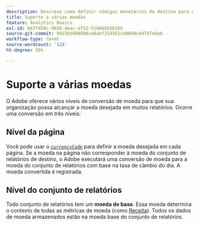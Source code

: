 ```yaml
---
description: Descreve como definir códigos monetários de destino para que o suporte a várias moedas funcione.
title: Suporte a várias moedas
feature: Analytics Basics
exl-id: b67f459c-0636-4eac-af52-51846bb583b5
source-git-commit: 99156dd9d898ce0abf214561cb0040c647d7e6ab
workflow-type: tm+mt
source-wordcount: '124'
ht-degree: 16%

---
```


# Suporte a várias moedas

O Adobe oferece vários níveis de conversão de moeda para que sua organização possa alcançar a moeda desejada em muitos relatórios. Ocorre uma conversão em três níveis:

## Nível da página

Você pode usar o [`currencyCode`](/help/implement/vars/config-vars/currencycode.md) para definir a moeda desejada em cada página. Se a moeda na página não corresponder à moeda do conjunto de relatórios de destino, o Adobe executará uma conversão de moeda para a moeda do conjunto de relatórios com base na taxa de câmbio do dia. A moeda convertida é registrada.

## Nível do conjunto de relatórios

Todo conjunto de relatórios tem um **moeda de base**. Essa moeda determina o contexto de todas as métricas de moeda (como [Receita](/help/components/metrics/revenue.md)). Todos os dados de moeda armazenados estão na moeda base do conjunto de relatórios.

